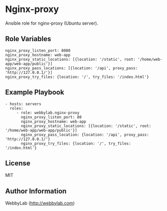 Nginx-proxy
=========

Ansible role for nginx-proxy (Ubuntu server).

Role Variables
--------------

    nginx_proxy_listen_port: 8080
    nginx_proxy_hostname: web-app
    nginx_proxy_static_locations: [{location: '/static', root: '/home/web-app/web-app/public'}]
    nginx_proxy_pass_locations: [{location: '/api', proxy_pass: 'http://127.0.0.1/'}]
    nginx_proxy_try_files: {location: '/', try_files: '/index.html'}

Example Playbook
----------------

    - hosts: servers
      roles:
         - role: webbylab.nginx-proxy
           nginx_proxy_listen_port: 80
           nginx_proxy_hostname: web-app
           nginx_proxy_static_locations: [{location: '/static', root: '/home/web-app/web-app/public'}]
           nginx_proxy_pass_location: {location: '/api', proxy_pass: 'http://127.0.0.1/'}
           nginx_proxy_try_files: {location: '/', try_files: '/index.html'}

License
-------

MIT

Author Information
------------------

WebbyLab (http://webbylab.com)

